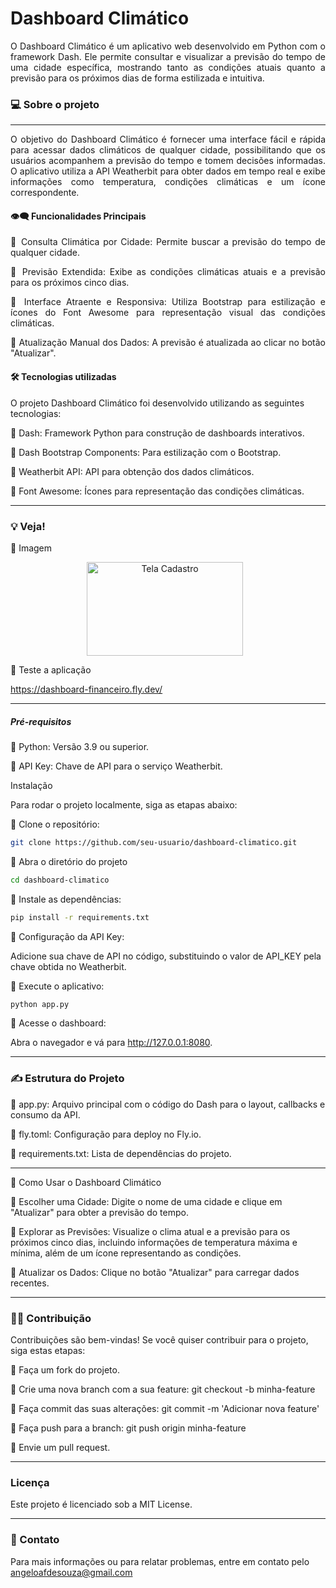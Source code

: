 # Dashboard Climático

<div align="justify"> O Dashboard Climático é um aplicativo web desenvolvido em Python com o framework Dash. Ele permite consultar e visualizar a previsão do tempo de uma cidade específica, mostrando tanto as condições atuais quanto a previsão para os próximos dias de forma estilizada e intuitiva.</div>

### 💻 Sobre o projeto
---

<div align="justify"> O objetivo do Dashboard Climático é fornecer uma interface fácil e rápida para acessar dados climáticos de qualquer cidade, possibilitando que os usuários acompanhem a previsão do tempo e tomem decisões informadas. O aplicativo utiliza a API Weatherbit para obter dados em tempo real e exibe informações como temperatura, condições climáticas e um ícone correspondente.

#### 👁️‍🗨️ Funcionalidades Principais

🔹 Consulta Climática por Cidade: Permite buscar a previsão do tempo de qualquer cidade.

🔹 Previsão Extendida: Exibe as condições climáticas atuais e a previsão para os próximos cinco dias.

🔹 Interface Atraente e Responsiva: Utiliza Bootstrap para estilização e ícones do Font Awesome para representação visual das condições climáticas.

🔹 Atualização Manual dos Dados: A previsão é atualizada ao clicar no botão "Atualizar".

</div>

#### 🛠 Tecnologias utilizadas

O projeto Dashboard Climático foi desenvolvido utilizando as seguintes tecnologias:

🔹 Dash: Framework Python para construção de dashboards interativos.

🔹 Dash Bootstrap Components: Para estilização com o Bootstrap.

🔹 Weatherbit API: API para obtenção dos dados climáticos.

🔹 Font Awesome: Ícones para representação das condições climáticas.

---

### 💡 Veja!

🔹 Imagem

<p align="center">
  <a href="https://github.com/user-attachments/assets/ed185ea6-ca23-4dfa-a44f-1896f2aa2104">
    <img src="https://github.com/user-attachments/assets/45dd9905-2504-47c4-bd7f-73bd8204417f" width="250" height="150" alt="Tela Cadastro" style="margin-right: 10px;">
  </a>
</p>



🔹 Teste a aplicação

https://dashboard-financeiro.fly.dev/

---

##### Pré-requisitos

🔹 Python: Versão 3.9 ou superior.

🔹 API Key: Chave de API para o serviço Weatherbit.

Instalação

Para rodar o projeto localmente, siga as etapas abaixo:

🔹 Clone o repositório:

  ```bash
git clone https://github.com/seu-usuario/dashboard-climatico.git
```
🔹 Abra o diretório do projeto

```bash
cd dashboard-climatico
```
🔹 Instale as dependências:

```bash
pip install -r requirements.txt
```

🔹 Configuração da API Key:

Adicione sua chave de API no código, substituindo o valor de API_KEY pela chave obtida no Weatherbit.

🔹 Execute o aplicativo:

  ```bash
python app.py
```

🔹 Acesse o dashboard:

Abra o navegador e vá para http://127.0.0.1:8080.

---


### ✍️ Estrutura do Projeto

🔹 app.py: Arquivo principal com o código do Dash para o layout, callbacks e consumo da API.

🔹 fly.toml: Configuração para deploy no Fly.io.

🔹 requirements.txt: Lista de dependências do projeto.

---

🌟 Como Usar o Dashboard Climático

🔹 Escolher uma Cidade: Digite o nome de uma cidade e clique em "Atualizar" para obter a previsão do tempo.

🔹 Explorar as Previsões: Visualize o clima atual e a previsão para os próximos cinco dias, incluindo informações de temperatura máxima e mínima, além de um ícone representando as condições.

🔹 Atualizar os Dados: Clique no botão "Atualizar" para carregar dados recentes.

---
###  🤝🏻 Contribuição

Contribuições são bem-vindas! Se você quiser contribuir para o projeto, siga estas etapas:

🔹 Faça um fork do projeto.

🔹 Crie uma nova branch com a sua feature: git checkout -b minha-feature

🔹 Faça commit das suas alterações: git commit -m 'Adicionar nova feature'

🔹 Faça push para a branch: git push origin minha-feature

🔹 Envie um pull request.

---
### Licença

Este projeto é licenciado sob a MIT License.

---
### 📧 Contato
Para mais informações ou para relatar problemas, entre em contato pelo angeloafdesouza@gmail.com











